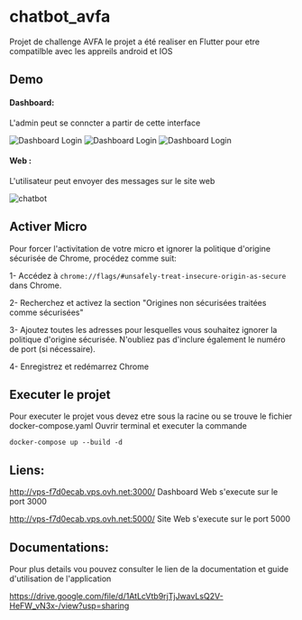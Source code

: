 # chatbot_avfa
Projet de challenge AVFA 
le projet a été realiser en Flutter pour etre compatilble avec les appreils android et IOS 

## Demo
#### Dashboard: 


L'admin peut se conncter a partir de cette interface


<img src="https://drive.google.com/uc?export=view&id=1z_zBRw1oQURSIg8mEXhxwXDqbPk8ewfq" title="Dashboard Login">


<img src="https://drive.google.com/uc?export=view&id=18tmcewdp2xKmnYDH8j_REm8rWPF0EJaX" title="Dashboard Login">


<img src="https://drive.google.com/uc?export=view&id=1cPdXTWIddSuqPgzYLpqFc6AWS47Q2rGG" title="Dashboard Login">



#### Web  : 
L'utilisateur peut envoyer des messages sur le site web  

<img src="https://drive.google.com/uc?export=view&id=1NP3iCpnlZsVIJ5eYMovS57tdV1NkyRbk"  title="chatbot">

## Activer Micro
Pour forcer l'activitation de votre micro et ignorer la politique d'origine sécurisée de Chrome, procédez comme suit:

1- Accédez à `chrome://flags/#unsafely-treat-insecure-origin-as-secure` dans Chrome.

2- Recherchez et activez la section "Origines non sécurisées traitées comme sécurisées"

3- Ajoutez toutes les adresses pour lesquelles vous souhaitez ignorer la politique d'origine sécurisée. N'oubliez pas d'inclure également le numéro de port (si nécessaire).

4- Enregistrez et redémarrez Chrome



## Executer le projet

Pour executer le projet vous devez etre sous la racine ou se trouve le fichier docker-compose.yaml 
Ouvrir terminal et executer la commande
```
docker-compose up --build -d 
```
## Liens: 
http://vps-f7d0ecab.vps.ovh.net:3000/   Dashboard Web s'execute sur le port 3000


http://vps-f7d0ecab.vps.ovh.net:5000/   Site Web s'execute sur le port 5000

## Documentations: 
Pour plus details vou pouvez consulter le lien de la documentation et guide d'utilisation de l'application 

https://drive.google.com/file/d/1AtLcVtb9rjTjJwavLsQ2V-HeFW_vN3x-/view?usp=sharing
